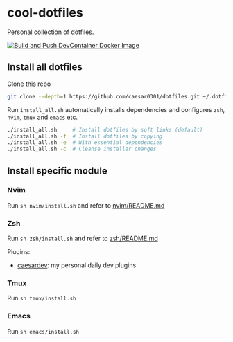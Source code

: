 # cool-dotfiles

Personal collection of dotfiles.

[![Build and Push DevContainer Docker Image](https://github.com/caesar0301/cool-dotfiles/actions/workflows/build-devcontainer.yml/badge.svg)](https://github.com/caesar0301/cool-dotfiles/actions/workflows/build-devcontainer.yml)

## Install all dotfiles

Clone this repo

```bash
git clone --depth=1 https://github.com/caesar0301/dotfiles.git ~/.dotfiles
```

Run `install_all.sh` automatically installs dependencies and configures `zsh`, `nvim`, `tmux` and `emacs` etc.

```bash
./install_all.sh     # Install dotfiles by soft links (default)
./install_all.sh -f  # Install dotfiles by copying
./install_all.sh -e  # With essential dependencies
./install_all.sh -c  # Cleanse installer changes
```

## Install specific module

### Nvim

Run `sh nvim/install.sh` and refer to [nvim/README.md](nvim/README.md)

### Zsh

Run `sh zsh/install.sh` and refer to [zsh/README.md](zsh/README.md)

Plugins:

* [caesardev](https://github.com/caesar0301/zsh-plugin-caesardev): my personal daily dev plugins

### Tmux

Run `sh tmux/install.sh`

### Emacs

Run `sh emacs/install.sh`
